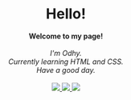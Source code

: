 <h1 align="center">Hello!</h1>

<p align="center">
    <b>Welcome to my page!</b><br><br>
    <i> I'm Odhy.<br>
        Currently learning HTML and CSS.<br>
        Have a good day.<br>
    </i><br>
    <a href="https://www.linkedin.com/in/odhy-pradhana/">
        <img src="https://img.shields.io/badge/LinkedIn-0077B5?style=for-the-badge&logo=linkedin&logoColor=white">
    </a>
    <a href="https://twitter.com/valgtreiz">
        <img src="https://img.shields.io/badge/Twitter-1DA1F2?style=for-the-badge&logo=twitter&logoColor=white">
    </a>
    <a href="https://www.instagram.com/odhypradhana/">
        <img src="https://img.shields.io/badge/Instagram-E4405F?style=for-the-badge&logo=instagram&logoColor=white">
    </a>
</p>
